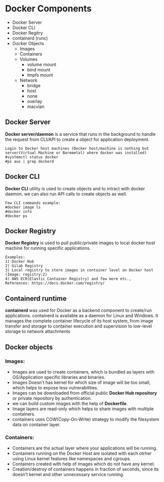 # Docker Components
- Docker Server
- Docker CLI
- Docker Regitry
- containerd (runc)
- Docker Objects
  - Images
  - Containers
  - Volumes
    - volume mount
    - bind mount
    - tmpfs mount
  - Network
    - bridge
    - host
    - none
    - overlay
    - macvlan

## Docker Server
**Docker server/daemon** is a service that runs in the background to handle the request from CLI/API to create a object for application deployment.
```
Login to Docker host machines (Docker host/machine is nothing but server(Virtual Machine or Baremetal) where docker was installed)
#systemctl status docker
#ps aux | grep dockerd
```

## Docker CLI
**Docker CLI** utility is used to create objects and to intract with docker daemon.
we can also run API calls to create objects as well.
```
Few CLI commands example:
#docker image ls
#docker info
#docker ps
```

## Docker Registry
**Docker Registry** is used to pull public/private images to local docker host machine for running specific applications.
```
Examples:
1) Docker Hub
2) Gilab Registry
3) Local registry to store images in container level on Docker host (Image: registry:2)
4) AWS ECR(Elastic Container Registry) and few more etc.,
References: https://docs.docker.com/registry/
```

## Containerd runtime
**containerd** was used for Docker as a backend component to create/run applications.
containerd is available as a daemon for Linux and Windows. It manages the complete container lifecycle of its host system, from image transfer and storage to container execution and supervision to low-level storage to network attachments

## Docker objects
### Images:
- Images are used to create containers, which is bundled as layers with OS/Application specific libraries and binaries.
- Images Doesn't has kernel for which size of image will be too small, which helps to expose less vulnerabilities.
- Images can be downloaded from official public **Docker Hub repository** or private repository by authentication.
- we can build custom images with the help of **Dockerfile**.
- Image layers are read-only which helps to share images with multiple containers.
- containers uses COW(Copy-On-Write) strategy to modify the filesystem data on container layer.

### Containers:
- Containers are the actual layer where your applications will be running.
- Containers running on the Docker Host are isolated with each otrher using Linux kernel features like namespaces and cgroups.
- Containers created with help of images which do not have any kernel.
- Creation/destroy of containers happens in fraction of seconds, since its doesn't kernel and other unnecessary service running.